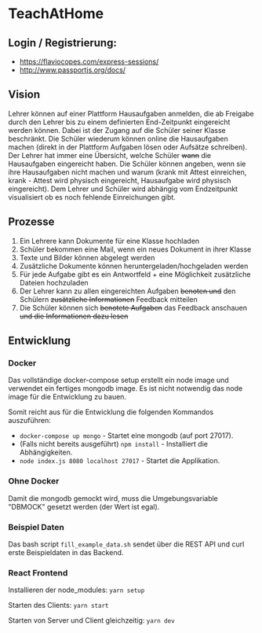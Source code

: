 # TeachAtHome

## Login / Registrierung:

- https://flaviocopes.com/express-sessions/
- http://www.passportjs.org/docs/

## Vision

Lehrer können auf einer Plattform Hausaufgaben anmelden, die ab Freigabe durch den Lehrer bis zu einem definierten End-Zeitpunkt eingereicht werden können. Dabei ist der Zugang auf die Schüler seiner Klasse beschränkt. Die Schüler wiederum können online die Hausaufgaben machen (direkt in der Plattform Aufgaben lösen oder Aufsätze schreiben). Der Lehrer hat immer eine Übersicht, welche Schüler ~~wann~~ die Hausaufgaben eingereicht haben. Die Schüler können angeben, wenn sie ihre Hausaufgaben nicht machen und warum (krank mit Attest einreichen, krank - Attest wird physisch eingereicht, Hausaufgabe wird physisch eingereicht). Dem Lehrer und Schüler wird abhängig vom Endzeitpunkt visualisiert ob es noch fehlende Einreichungen gibt.

## Prozesse

1. Ein Lehrere kann Dokumente für eine Klasse hochladen
2. Schüler bekommen eine Mail, wenn ein neues Dokument in ihrer Klasse
3. Texte und Bilder können abgelegt werden
4. Zusätzliche Dokumente können heruntergeladen/hochgeladen werden
5. Für jede Aufgabe gibt es ein Antwortfeld + eine Möglichkeit zusätzliche Dateien hochzuladen
6. Der Lehrer kann zu allen eingereichten Aufgaben ~~benoten und~~ den Schülern ~~zusätzliche Informationen~~ Feedback mitteilen
7. Die Schüler können sich ~~benotete Aufgaben~~ das Feedback anschauen ~~und die Informationen dazu lesen~~

## Entwicklung

### Docker

Das vollständige docker-compose setup erstellt ein node image und verwendet
ein fertiges mongodb image.
Es ist nicht notwendig das node image für die Entwicklung zu bauen.

Somit reicht aus für die Entwicklung die folgenden Kommandos auszuführen:

- `docker-compose up mongo` - Startet eine mongodb (auf port 27017).
- (Falls nicht bereits ausgeführt) `npm install` - Installiert die Abhängigkeiten.
- `node index.js 8080 localhost 27017` - Startet die Applikation.

### Ohne Docker

Damit die mongodb gemockt wird, muss die Umgebungsvariable "DBMOCK" gesetzt
werden (der Wert ist egal).

### Beispiel Daten

Das bash script `fill_example_data.sh` sendet über die REST API und curl erste
Beispieldaten in das Backend.

### React Frontend

Installieren der node_modules:
`yarn setup`

Starten des Clients:
`yarn start`

Starten von Server und Client gleichzeitig:
`yarn dev`
